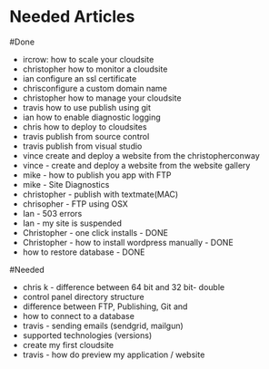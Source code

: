 Needed Articles
==================

#Done
- ircrow:  how to scale your cloudsite
- christopher how to monitor a cloudsite
- ian configure an ssl certificate
- chrisconfigure a custom domain name
- christopher how to manage your cloudsite
- travis how to use publish using git
- ian how to enable diagnostic logging
- chris how to deploy to cloudsites
- travis publish from source control
- travis publish from visual studio
- vince create and deploy a website from the christopherconway
- vince - create and deploy a website from the website gallery
- mike - how to publish you app with FTP
- mike - Site Diagnostics
- christopher - publish with textmate(MAC)
- chrisopher - FTP using OSX
- Ian - 503 errors
- Ian - my site is suspended
- Christopher - one click installs - DONE
- Christopher - how to install wordpress manually - DONE
- how to restore database - DONE


#Needed

- chris k - difference between 64 bit and 32 bit- double
- control panel directory structure
- difference between FTP, Publishing, Git and 
- how to connect to a database
- travis - sending emails (sendgrid, mailgun)
- supported technologies (versions)
- create my first cloudsite
- travis - how do preview my application / website
